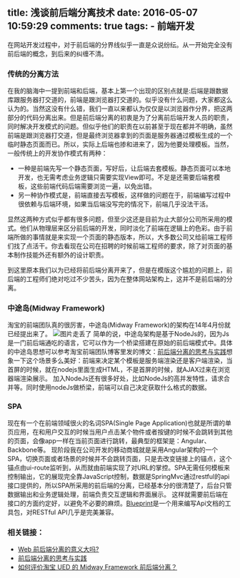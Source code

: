 title: 		浅谈前后端分离技术
date: 		2016-05-07 10:59:29
comments:   true
tags:
	- 前端开发
---
在网站开发过程中，对于前后端的分界线似乎一直是众说纷纭。从一开始完全没有前后端的概念，到后来的纠缠不清。

<!-- 写于1月7日 -->

<!-- more -->
### 传统的分离方法
在我的脑海中一提到前端和后端，基本上第一个出现的区别点就是:后端是跟数据库跟服务器打交道的，前端是跟浏览器打交道的。似乎没有什么问题，大家都这么认为的。当然这没有什么错，我们一直以来都认为仅仅是以浏览器作分界，把这两部分的代码分离出来。但是前后端分离的初衷是为了分离前后端开发人员的职责，同时解决开发模式的问题。但似乎他们的职责在以前甚至于现在都并不明确，虽然前端是跟浏览器打交道，但是最终浏览器拿到的页面是服务器通过模板生成的一个临时静态页面而已。所以，实际上后端也掺和进来了，因为他要处理模板。当然，一般传统上的开发协作模式有两种：

* 一种是前端先写一个静态页面，写好后，让后端去套模板。静态页面可以本地开发，也无需考虑业务逻辑只需要实现View即可。不足是还需要后端套模板，这些前端代码后端需要浏览一遍，以免出错。
* 另一种协作模式是，前端直接去写模板，这样做的问题在于，前端编写过程中很依赖与后端环境，如果当后端没写完的情况下，前端几乎没法干活。

显然这两种方式似乎都有很多问题，但至少这还是目前为止大部分公司所采用的模式。他们从物理层来区分前后端的开发，同时淡化了前端在逻辑上的色彩。由于前端所做的事情就是来实现一个页面的静态版本，所以，大多数公司又给前端工程师们找了点活干。你去看现在公司在招聘的时候前端工程师的要求，除了对页面的基本制作技能外还有额外的设计职责。

到这里原本我们以为已经将前后端分离开来了，但是在模版这个尴尬的问题上，前后端的工程师们绝对吃过不少苦头，因为在整体网站架构上，这并不是前后端的分离。

### 中途岛(Midway Framework)
淘宝的前端团队真的很厉害，中途岛(Midway Framework)的架构在14年4月份就已经提出来了。
![图片走丢了](http://7xpp66.com1.z0.glb.clouddn.com/blog/img/T1xW8OFrXkXXXK71TW-590-611.png)
简单的说，中途岛架构是基于NodeJs的，因为Js是一门前后端通吃的语言，它可以作为一个桥梁搭建在原始的前后端模式中。具体的中途岛思想可以参考淘宝前端团队博客里发的博文：[前后端分离的思考与实践](http://ued.taobao.org/blog/2014/04/full-stack-development-with-nodejs/)想象一下这个场景多么美好：前端来决定某个模板是服务端渲染还是客户端渲染，当首屏的时候，就在nodejs里面生成HTML，不是首屏的时候，就AJAX过来在浏览器端渲染展示。
加入NodeJs还有很多好处，比如NodeJs的高并发特性，请求合并等。同时使用nodeJs做桥梁，前端可以自己决定获取什么格式的数据。

### SPA
现在有一个在前端领域很火的名词SPA(Single Page Application)也就是所谓的单页应用，在和用户交互的时候当用户点击某个物件或者按键的时候不会跳转到其他的页面，会像app一样在当前页面进行跳转，最典型的框架是：Angular、Backbone等。
现阶段我在公司开发的移动商城就是采用Angular架构的一个SPA，切换页面或者场景的时候并不会跳转页面，只是去改变链接上的锚点，这个锚点由ui-route监听到，从而就由前端实现了对URL的掌控。SPA无需任何模板来控制输出，它的展现完全靠JavaScript控制，数据是SpringMvc通过restful的api接口提供的，所以SPA所采用的前后端的分离，已经基本分的很清楚了，后台只管数据输出和业务逻辑处理，前端负责交互逻辑和界面展示。
这样就需要前后端在接口的方面约定好，以避免不必要的麻烦。[Blueprint](http://www.tuicool.com/articles/nyEZ7z)是一个用来编写Api文档的工具包，对RESTful API几乎是完美兼容。


### 相关链接：
* [Web 前后端分离的意义大吗?](https://www.zhihu.com/question/28207685)
* [前后端分离的思考与实践](http://ued.taobao.org/blog/2014/04/full-stack-development-with-nodejs/)
* [如何评价淘宝 UED 的 Midway Framework 前后端分离？](https://www.zhihu.com/question/23512853)

